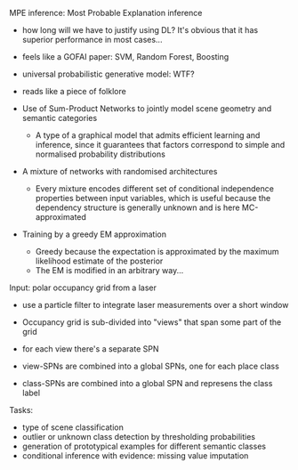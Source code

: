 MPE inference: Most Probable Explanation inference

* how long will we have to justify using DL? It's obvious that it has superior performance in most cases...
* feels like a GOFAI paper: SVM, Random Forest, Boosting


* universal probabilistic generative model: WTF?
* reads like a piece of folklore

* Use of Sum-Product Networks to jointly model scene geometry and semantic categories
  * A type of a graphical model that admits efficient learning and inference, since it guarantees that factors correspond to simple and normalised probability distributions

* A mixture of networks with randomised architectures
  * Every mixture encodes different set of conditional independence properties between input variables, which is useful because the dependency structure is generally unknown and is here MC-approximated

* Training by a greedy EM approximation
  * Greedy because the expectation is approximated by the maximum likelihood estimate of the posterior
  * The EM is modified in an arbitrary way...


Input: polar occupancy grid from a laser
  * use a particle filter to integrate laser measurements over a short window

* Occupancy grid is sub-divided into "views" that span some part of the grid
* for each view there's a separate SPN
* view-SPNs are combined into a global SPNs, one for each place class
* class-SPNs are combined into a global SPN and represens the class label



Tasks:
* type of scene classification
* outlier or unknown class detection by thresholding probabilities
* generation of prototypical examples for different semantic classes
* conditional inference with evidence: missing value imputation
